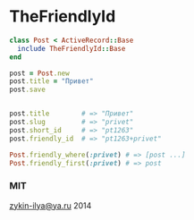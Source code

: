 # TheFriendlyId

```ruby
class Post < ActiveRecord::Base
  include TheFriendlyId::Base
end

post = Post.new
post.title = "Привет"
post.save


post.title        # => "Привет"
post.slug         # => "privet"
post.short_id     # => "pt1263"
post.friendly_id  # => "pt1263+privet"

Post.friendly_where(:privet) # => [post ...]
Post.friendly_first(:privet) # => post
```

### MIT

zykin-ilya@ya.ru 2014
